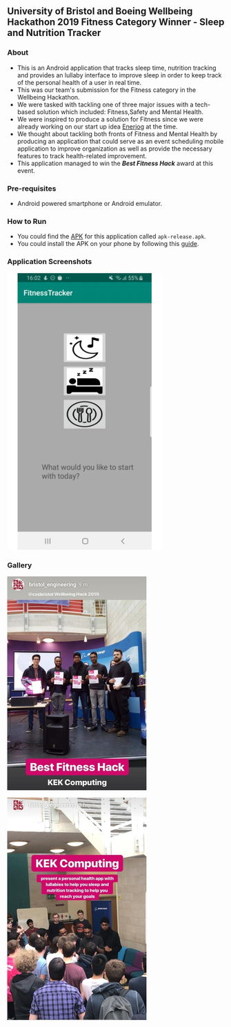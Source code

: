 ## University of Bristol and Boeing Wellbeing Hackathon 2019 Fitness Category Winner - Sleep and Nutrition Tracker

### About
* This is an Android application that tracks sleep time, nutrition tracking and provides an lullaby interface to improve sleep in order to keep track of the personal health of a user in real time.
* This was our team's submission for the Fitness category in the Wellbeing Hackathon.
* We were tasked with tackling one of three major issues with a tech-based solution which included: Fitness,Safety and Mental Health.
* We were inspired to produce a solution for Fitness since we were already working on our start up idea [Enerjog](https://enerjog-tracker.herokuapp.com/) at the time.
* We thought about tackling both fronts of Fitness and Mental Health by producing an application that could serve as an event scheduling mobile application to improve organization as well as provide the necessary features to track health-related improvement.
* This application managed to win the ***Best Fitness Hack*** award at this event.

### Pre-requisites
* Android powered smartphone or Android emulator.

### How to Run
* You could find the [APK](app/release) for this application called ```apk-release.apk```.
* You could install the APK on your phone by following this [guide](https://www.lifewire.com/install-apk-on-android-4177185).

### Application Screenshots
![Screenshots](gallery/hackathon.gif)

### Gallery
![Award ceremony](gallery/gallerynew1.jpg)

![Presentation of application ](gallery/gallerynew3.jpg)

